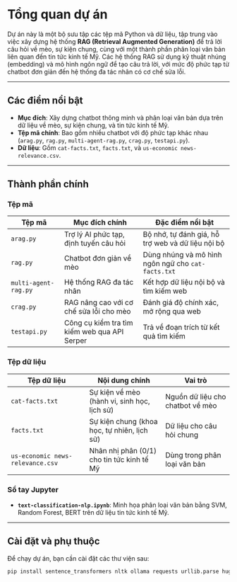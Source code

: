 # Tổng quan dự án

Dự án này là một bộ sưu tập các tệp mã Python và dữ liệu, tập trung vào việc xây dựng hệ thống **RAG (Retrieval Augmented Generation)** để trả lời câu hỏi về mèo, sự kiện chung, cùng với một thành phần phân loại văn bản liên quan đến tin tức kinh tế Mỹ. Các hệ thống RAG sử dụng kỹ thuật nhúng (embedding) và mô hình ngôn ngữ để tạo câu trả lời, với mức độ phức tạp từ chatbot đơn giản đến hệ thống đa tác nhân có cơ chế sửa lỗi.

---

## Các điểm nổi bật

- **Mục đích**: Xây dựng chatbot thông minh và phân loại văn bản dựa trên dữ liệu về mèo, sự kiện chung, và tin tức kinh tế Mỹ.
- **Tệp mã chính**: Bao gồm nhiều chatbot với độ phức tạp khác nhau (`arag.py`, `rag.py`, `multi-agent-rag.py`, `crag.py`, `testapi.py`).
- **Dữ liệu**: Gồm `cat-facts.txt`, `facts.txt`, và `us-economic news-relevance.csv`.

---

## Thành phần chính

### Tệp mã

| Tệp mã             | Mục đích chính                                          | Đặc điểm nổi bật                              |
|--------------------|--------------------------------------------------------|-----------------------------------------------|
| `arag.py`          | Trợ lý AI phức tạp, định tuyến câu hỏi                  | Bộ nhớ, tự đánh giá, hỗ trợ web và dữ liệu nội bộ |
| `rag.py`           | Chatbot đơn giản về mèo                                | Dùng nhúng và mô hình ngôn ngữ cho `cat-facts.txt` |
| `multi-agent-rag.py` | Hệ thống RAG đa tác nhân                             | Kết hợp dữ liệu nội bộ và tìm kiếm web         |
| `crag.py`          | RAG nâng cao với cơ chế sửa lỗi cho mèo                | Đánh giá độ chính xác, mở rộng qua web         |
| `testapi.py`       | Công cụ kiểm tra tìm kiếm web qua API Serper           | Trả về đoạn trích từ kết quả tìm kiếm          |

### Tệp dữ liệu

| Tệp dữ liệu                   | Nội dung chính                                   | Vai trò                                      |
|-------------------------------|-------------------------------------------------|---------------------------------------------|
| `cat-facts.txt`              | Sự kiện về mèo (hành vi, sinh học, lịch sử)     | Nguồn dữ liệu cho chatbot về mèo            |
| `facts.txt`                  | Sự kiện chung (khoa học, tự nhiên, lịch sử)     | Dữ liệu cho câu hỏi chung                   |
| `us-economic news-relevance.csv` | Nhãn nhị phân (0/1) cho tin tức kinh tế Mỹ    | Dùng trong phân loại văn bản                |

### Sổ tay Jupyter
- **`text-classification-nlp.ipynb`**: Minh họa phân loại văn bản bằng SVM, Random Forest, BERT trên dữ liệu tin tức kinh tế Mỹ.

---

## Cài đặt và phụ thuộc

Để chạy dự án, bạn cần cài đặt các thư viện sau:

```bash
pip install sentence_transformers nltk ollama requests urllib.parse huggingface_hub pandas numpy scikit-learn transformers
